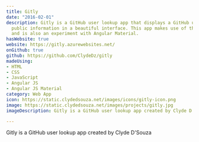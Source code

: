 ```yaml
---
title: Gitly
date: "2016-02-01"
description: Gitly is a GitHub user lookup app that displays a GitHub user's basic
  public information in a beautiful interface. This app makes use of the GitHub API
  and is also an experiment with Angular Material.
hasWebsite: true
website: https://gitly.azurewebsites.net/
onGithub: true
github: https://github.com/ClydeDz/gitly
madeUsing:
- HTML
- CSS
- JavaScript
- Angular JS
- Angular JS Material
category: Web App
icon: https://static.clydedsouza.net/images/icons/gitly-icon.png
image: https://static.clydedsouza.net/images/projects/gitly.jpg
imageDescription: Gitly is a GitHub user lookup app created by Clyde D'Souza

---
```


Gitly is a GitHub user lookup app created by Clyde D'Souza
